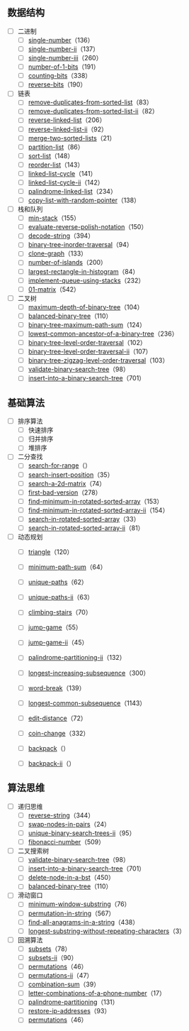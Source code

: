 ## 数据结构
- [ ]  二进制
    - [ ]  [single-number](https://leetcode-cn.com/problems/single-number/)（136）
    - [ ]  [single-number-ii](https://leetcode-cn.com/problems/single-number-ii/)（137）
    - [ ]  [single-number-iii](https://leetcode-cn.com/problems/single-number-iii/)（260）
    - [ ]  [number-of-1-bits](https://leetcode-cn.com/problems/number-of-1-bits/)（191）
    - [ ]  [counting-bits](https://leetcode-cn.com/problems/counting-bits/)（338）
    - [ ]  [reverse-bits](https://leetcode-cn.com/problems/reverse-bits/)（190）
- [ ]  链表
    - [ ]  [remove-duplicates-from-sorted-list](https://leetcode-cn.com/problems/remove-duplicates-from-sorted-list/)（83）
    - [ ]  [remove-duplicates-from-sorted-list-ii](https://leetcode-cn.com/problems/remove-duplicates-from-sorted-list-ii/)（82）
    - [ ]  [reverse-linked-list](https://leetcode-cn.com/problems/reverse-linked-list/)（206）
    - [ ]  [reverse-linked-list-ii](https://leetcode-cn.com/problems/reverse-linked-list-ii/)（92）
    - [ ]  [merge-two-sorted-lists](https://leetcode-cn.com/problems/merge-two-sorted-lists/)（21）
    - [ ]  [partition-list](https://leetcode-cn.com/problems/partition-list/)（86）
    - [ ]  [sort-list](https://leetcode-cn.com/problems/sort-list/)（148）
    - [ ]  [reorder-list](https://leetcode-cn.com/problems/reorder-list/)（143）
    - [ ]  [linked-list-cycle](https://leetcode-cn.com/problems/linked-list-cycle/)（141）
    - [ ]  [linked-list-cycle-ii](https://leetcode-cn.com/problems/linked-list-cycle-ii/)（142）
    - [ ]  [palindrome-linked-list](https://leetcode-cn.com/problems/palindrome-linked-list/)（234）
    - [ ]  [copy-list-with-random-pointer](https://leetcode-cn.com/problems/copy-list-with-random-pointer/)（138）
- [ ]  栈和队列
    - [ ]  [min-stack](https://leetcode-cn.com/problems/min-stack/)（155）
    - [ ]  [evaluate-reverse-polish-notation](https://leetcode-cn.com/problems/evaluate-reverse-polish-notation/)（150）
    - [ ]  [decode-string](https://leetcode-cn.com/problems/decode-string/)（394）
    - [ ]  [binary-tree-inorder-traversal](https://leetcode-cn.com/problems/binary-tree-inorder-traversal/)（94）
    - [ ]  [clone-graph](https://leetcode-cn.com/problems/clone-graph/)（133）
    - [ ]  [number-of-islands](https://leetcode-cn.com/problems/number-of-islands/)（200）
    - [ ]  [largest-rectangle-in-histogram](https://leetcode-cn.com/problems/largest-rectangle-in-histogram/)（84）
    - [ ]  [implement-queue-using-stacks](https://leetcode-cn.com/problems/implement-queue-using-stacks/)（232）
    - [ ]  [01-matrix](https://leetcode-cn.com/problems/01-matrix/)（542）
- [ ]  二叉树
    - [ ]  [maximum-depth-of-binary-tree](https://leetcode-cn.com/problems/maximum-depth-of-binary-tree/)（104）
    - [ ]  [balanced-binary-tree](https://leetcode-cn.com/problems/balanced-binary-tree/)（110）
    - [ ]  [binary-tree-maximum-path-sum](https://leetcode-cn.com/problems/binary-tree-maximum-path-sum/)（124）
    - [ ]  [lowest-common-ancestor-of-a-binary-tree](https://leetcode-cn.com/problems/lowest-common-ancestor-of-a-binary-tree/)（236）
    - [ ]  [binary-tree-level-order-traversal](https://leetcode-cn.com/problems/binary-tree-level-order-traversal/)（102）
    - [ ]  [binary-tree-level-order-traversal-ii](https://leetcode-cn.com/problems/binary-tree-level-order-traversal-ii/)（107）
    - [ ]  [binary-tree-zigzag-level-order-traversal](https://leetcode-cn.com/problems/binary-tree-zigzag-level-order-traversal/)（103）
    - [ ]  [validate-binary-search-tree](https://leetcode-cn.com/problems/validate-binary-search-tree/)（98）
    - [ ]  [insert-into-a-binary-search-tree](https://leetcode-cn.com/problems/insert-into-a-binary-search-tree/)（701）

## 基础算法
- [ ]  排序算法
    - [ ]  快速排序
    - [ ]  归并排序
    - [ ]  堆排序
- [ ]  二分查找
    - [ ]  [search-for-range](https://www.lintcode.com/problem/search-for-a-range/description)（）
    - [ ]  [search-insert-position](https://leetcode-cn.com/problems/search-insert-position/)（35）
    - [ ]  [search-a-2d-matrix](https://leetcode-cn.com/problems/search-a-2d-matrix/)（74）
    - [ ]  [first-bad-version](https://leetcode-cn.com/problems/first-bad-version/)（278）
    - [ ]  [find-minimum-in-rotated-sorted-array](https://leetcode-cn.com/problems/find-minimum-in-rotated-sorted-array/)（153）
    - [ ]  [find-minimum-in-rotated-sorted-array-ii](https://leetcode-cn.com/problems/find-minimum-in-rotated-sorted-array-ii/)（154）
    - [ ]  [search-in-rotated-sorted-array](https://leetcode-cn.com/problems/search-in-rotated-sorted-array/)（33）
    - [ ]  [search-in-rotated-sorted-array-ii](https://leetcode-cn.com/problems/search-in-rotated-sorted-array-ii/)（81）
- [ ]  动态规划
    - [ ]  [triangle](https://leetcode-cn.com/problems/triangle/)（120）
    - [ ]  [minimum-path-sum](https://leetcode-cn.com/problems/minimum-path-sum/)（64）
    - [ ]  [unique-paths](https://leetcode-cn.com/problems/unique-paths/)（62）
    - [ ]  [unique-paths-ii](https://leetcode-cn.com/problems/unique-paths-ii/)（63）

    - [ ]  [climbing-stairs](https://leetcode-cn.com/problems/climbing-stairs/)（70）
    - [ ]  [jump-game](https://leetcode-cn.com/problems/jump-game/)（55）
    - [ ]  [jump-game-ii](https://leetcode-cn.com/problems/jump-game-ii/)（45）
    - [ ]  [palindrome-partitioning-ii](https://leetcode-cn.com/problems/palindrome-partitioning-ii/)（132）
    - [ ]  [longest-increasing-subsequence](https://leetcode-cn.com/problems/longest-increasing-subsequence/)（300）
    - [ ]  [word-break](https://leetcode-cn.com/problems/word-break/)（139）

    - [ ]  [longest-common-subsequence](https://leetcode-cn.com/problems/longest-common-subsequence/)（1143）
    - [ ]  [edit-distance](https://leetcode-cn.com/problems/edit-distance/)（72）

    - [ ]  [coin-change](https://leetcode-cn.com/problems/coin-change/)（332）
    - [ ]  [backpack](https://www.lintcode.com/problem/backpack/description)（）
    - [ ]  [backpack-ii](https://www.lintcode.com/problem/backpack-ii/description)（）

## 算法思维
- [ ]  递归思维
    - [ ]  [reverse-string](https://leetcode-cn.com/problems/reverse-string/)（344）
    - [ ]  [swap-nodes-in-pairs](https://leetcode-cn.com/problems/swap-nodes-in-pairs/)（24）
    - [ ]  [unique-binary-search-trees-ii](https://leetcode-cn.com/problems/unique-binary-search-trees-ii/)（95）
    - [ ]  [fibonacci-number](https://leetcode-cn.com/problems/fibonacci-number/)（509）
- [ ]  二叉搜索树
    - [ ]  [validate-binary-search-tree](https://leetcode-cn.com/problems/validate-binary-search-tree/)（98）
    - [ ]  [insert-into-a-binary-search-tree](https://leetcode-cn.com/problems/insert-into-a-binary-search-tree/)（701）
    - [ ]  [delete-node-in-a-bst](https://leetcode-cn.com/problems/delete-node-in-a-bst/)（450）
    - [ ]  [balanced-binary-tree](https://leetcode-cn.com/problems/balanced-binary-tree/)（110）
- [ ]  滑动窗口
    - [ ]  [minimum-window-substring](https://leetcode-cn.com/problems/minimum-window-substring/)（76）
    - [ ]  [permutation-in-string](https://leetcode-cn.com/problems/permutation-in-string/)（567）
    - [ ]  [find-all-anagrams-in-a-string](https://leetcode-cn.com/problems/find-all-anagrams-in-a-string/)（438）
    - [ ]  [longest-substring-without-repeating-characters](https://leetcode-cn.com/problems/longest-substring-without-repeating-characters/)（3）
- [ ]  回溯算法
    - [ ]  [subsets](https://leetcode-cn.com/problems/subsets/)（78）
    - [ ]  [subsets-ii](https://leetcode-cn.com/problems/subsets-ii/)（90）
    - [ ]  [permutations](https://leetcode-cn.com/problems/permutations/)（46）
    - [ ]  [permutations-ii](https://leetcode-cn.com/problems/permutations-ii/)（47）
    - [ ]  [combination-sum](https://leetcode-cn.com/problems/combination-sum/)（39）
    - [ ]  [letter-combinations-of-a-phone-number](https://leetcode-cn.com/problems/letter-combinations-of-a-phone-number/)（17）
    - [ ]  [palindrome-partitioning](https://leetcode-cn.com/problems/palindrome-partitioning/)（131）
    - [ ]  [restore-ip-addresses](https://leetcode-cn.com/problems/restore-ip-addresses/)（93）
    - [ ]  [permutations](https://leetcode-cn.com/problems/permutations/)（46）